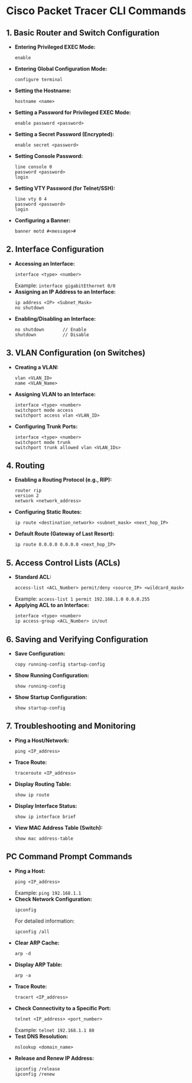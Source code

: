 
# Cisco Packet Tracer CLI Commands

## 1. Basic Router and Switch Configuration
- **Entering Privileged EXEC Mode:**  
  ```
  enable
  ```
- **Entering Global Configuration Mode:**  
  ```
  configure terminal
  ```
- **Setting the Hostname:**  
  ```
  hostname <name>
  ```
- **Setting a Password for Privileged EXEC Mode:**  
  ```
  enable password <password>
  ```
- **Setting a Secret Password (Encrypted):**  
  ```
  enable secret <password>
  ```
- **Setting Console Password:**  
  ```
  line console 0
  password <password>
  login
  ```
- **Setting VTY Password (for Telnet/SSH):**  
  ```
  line vty 0 4
  password <password>
  login
  ```
- **Configuring a Banner:**  
  ```
  banner motd #<message>#
  ```

## 2. Interface Configuration
- **Accessing an Interface:**  
  ```
  interface <type> <number>
  ```
  Example: `interface gigabitEthernet 0/0`
- **Assigning an IP Address to an Interface:**  
  ```
  ip address <IP> <Subnet_Mask>
  no shutdown
  ```
- **Enabling/Disabling an Interface:**  
  ```
  no shutdown       // Enable
  shutdown          // Disable
  ```

## 3. VLAN Configuration (on Switches)
- **Creating a VLAN:**  
  ```
  vlan <VLAN_ID>
  name <VLAN_Name>
  ```
- **Assigning VLAN to an Interface:**  
  ```
  interface <type> <number>
  switchport mode access
  switchport access vlan <VLAN_ID>
  ```
- **Configuring Trunk Ports:**  
  ```
  interface <type> <number>
  switchport mode trunk
  switchport trunk allowed vlan <VLAN_IDs>
  ```

## 4. Routing
- **Enabling a Routing Protocol (e.g., RIP):**  
  ```
  router rip
  version 2
  network <network_address>
  ```
- **Configuring Static Routes:**  
  ```
  ip route <destination_network> <subnet_mask> <next_hop_IP>
  ```
- **Default Route (Gateway of Last Resort):**  
  ```
  ip route 0.0.0.0 0.0.0.0 <next_hop_IP>
  ```

## 5. Access Control Lists (ACLs)
- **Standard ACL:**  
  ```
  access-list <ACL_Number> permit/deny <source_IP> <wildcard_mask>
  ```
  Example: `access-list 1 permit 192.168.1.0 0.0.0.255`
- **Applying ACL to an Interface:**  
  ```
  interface <type> <number>
  ip access-group <ACL_Number> in/out
  ```

## 6. Saving and Verifying Configuration
- **Save Configuration:**  
  ```
  copy running-config startup-config
  ```
- **Show Running Configuration:**  
  ```
  show running-config
  ```
- **Show Startup Configuration:**  
  ```
  show startup-config
  ```

## 7. Troubleshooting and Monitoring
- **Ping a Host/Network:**  
  ```
  ping <IP_address>
  ```
- **Trace Route:**  
  ```
  traceroute <IP_address>
  ```
- **Display Routing Table:**  
  ```
  show ip route
  ```
- **Display Interface Status:**  
  ```
  show ip interface brief
  ```
- **View MAC Address Table (Switch):**  
  ```
  show mac address-table
  ```

## PC Command Prompt Commands

- **Ping a Host:**  
  ```
  ping <IP_address>
  ```
  Example: `ping 192.168.1.1`
- **Check Network Configuration:**  
  ```
  ipconfig
  ```
  For detailed information:  
  ```
  ipconfig /all
  ```
- **Clear ARP Cache:**  
  ```
  arp -d
  ```
- **Display ARP Table:**  
  ```
  arp -a
  ```
- **Trace Route:**  
  ```
  tracert <IP_address>
  ```
- **Check Connectivity to a Specific Port:**  
  ```
  telnet <IP_address> <port_number>
  ```
  Example: `telnet 192.168.1.1 80`
- **Test DNS Resolution:**  
  ```
  nslookup <domain_name>
  ```
- **Release and Renew IP Address:**  
  ```
  ipconfig /release
  ipconfig /renew
  ```
